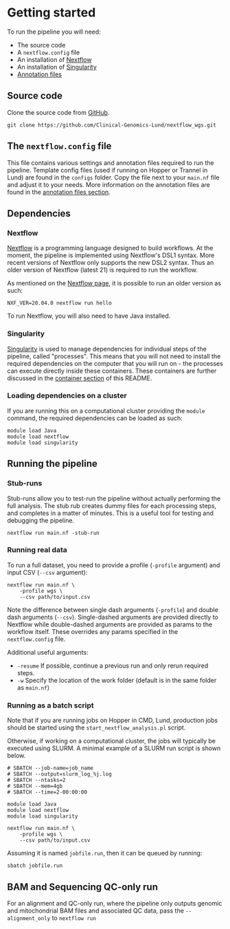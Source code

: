 # Getting started

To run the pipeline you will need:

* The source code
* A `nextflow.config` file
* An installation of [Nextflow](https://www.nextflow.io)
* An installation of [Singularity](https://docs.sylabs.io/guides/latest/user-guide)
* [Annotation files](annotation_files.md)

## Source code

Clone the source code from [GitHub](https://github.com/Clinical-Genomics-Lund/nextflow_wgs).

```
git clone https://github.com/Clinical-Genomics-Lund/nextflow_wgs.git
```

## The `nextflow.config` file

This file contains various settings and annotation files required to run the pipeline. Template config files (used if running on Hopper or Trannel in Lund) are found in the `configs` folder. Copy the file next to your `main.nf` file and adjust it to your needs. More information on the annotation files are found in the [annotation files section](annotation_files.md).

## Dependencies

### Nextflow

[Nextflow](https://www.nextflow.io/) is a programming language designed to build workflows. At the moment, the pipeline is implemented using Nextflow's DSL1 syntax. More recent versions of Nextflow only supports the new DSL2 syntax. Thus an older version of Nextflow (latest 21) is required to run the workflow.

As mentioned on the [Nextflow page](https://www.nextflow.io/docs/latest/getstarted.html), it is possible to run an older version as such:

```
NXF_VER=20.04.0 nextflow run hello
```

To run Nextflow, you will also need to have Java installed.

### Singularity

[Singularity](https://docs.sylabs.io/guides/latest/user-guide/) is used to manage dependencies for individual steps of the pipeline, called "processes". This means that you will not need to install the required dependencies on the computer that you will run on - the processes can execute directly inside these containers. These containers are further discussed in the [container section](input_containers.md) of this README.

### Loading dependencies on a cluster

If you are running this on a computational cluster providing the `module` command, the required dependencies can be loaded as such:

```
module load Java
module load nextflow
module load singularity
```

## Running the pipeline

### Stub-runs

Stub-runs allow you to test-run the pipeline without actually performing the full analysis. The stub rub creates dummy files for each processing steps, and completes in a matter of minutes. This is a useful tool for testing and debugging the pipeline.

```
nextflow run main.nf -stub-run
```

### Running real data

To run a full dataset, you need to provide a profile (`-profile` argument) and input CSV (`--csv` argument):

```
nextflow run main.nf \
    -profile wgs \
    --csv path/to/input.csv
```

Note the difference between single dash arguments (`-profile`) and double dash arguments (`--csv`). Single-dashed arguments are provided directly to Nextflow while double-dashed arguments are provided as params to the workflow itself. These overrides any params specified in the `nextflow.config` file.

Additional useful arguments:

* `-resume` If possible, continue a previous run and only rerun required steps.
* `-w` Specify the location of the work folder (default is in the same folder as `main.nf`)

### Running as a batch script

Note that if you are running jobs on Hopper in CMD, Lund, production jobs should be started using the `start_nextflow_analysis.pl` script.

Otherwise, if working on a computational cluster, the jobs will typically be executed using SLURM. A minimal example of a SLURM run script is shown below. 

```
# SBATCH --job-name=job_name
# SBATCH --output=slurm_log_%j.log
# SBATCH --ntasks=2
# SBATCH --mem=4gb
# SBATCH --time=2-00:00:00

module load Java
module load nextflow
module load singularity

nextflow run main.nf \
    -profile wgs \
    --csv path/to/input.csv
```

Assuming it is named `jobfile.run`, then it can be queued by running:

```
sbatch jobfile.run
```

## BAM and Sequencing QC-only run

For an alignment and QC-only run, where the pipeline only outputs genomic and mitochondrial BAM files and associated QC data, pass the `--alignment_only` to `nextflow run`

